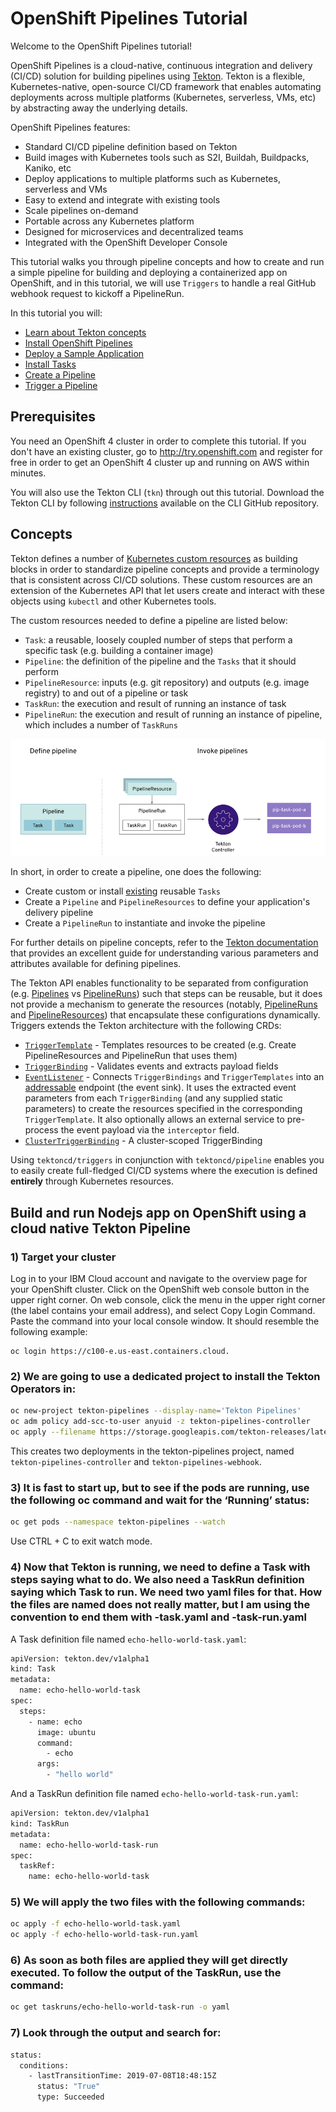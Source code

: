 # OpenShift Pipelines Tutorial

Welcome to the OpenShift Pipelines tutorial!

OpenShift Pipelines is a cloud-native, continuous integration and delivery (CI/CD) solution for building pipelines using [Tekton](https://tekton.dev). Tekton is a flexible, Kubernetes-native, open-source CI/CD framework that enables automating deployments across multiple platforms (Kubernetes, serverless, VMs, etc) by abstracting away the underlying details.

OpenShift Pipelines features:
  * Standard CI/CD pipeline definition based on Tekton
  * Build images with Kubernetes tools such as S2I, Buildah, Buildpacks, Kaniko, etc
  * Deploy applications to multiple platforms such as Kubernetes, serverless and VMs
  * Easy to extend and integrate with existing tools
  * Scale pipelines on-demand
  * Portable across any Kubernetes platform
  * Designed for microservices and decentralized teams
  * Integrated with the OpenShift Developer Console

This tutorial walks you through pipeline concepts and how to create and run a simple pipeline for building and deploying a containerized app on OpenShift, and in this tutorial, we will use `Triggers` to handle a real GitHub webhook request to kickoff a PipelineRun.

In this tutorial you will:
* [Learn about Tekton concepts](#concepts)
* [Install OpenShift Pipelines](#install-openshift-pipelines)
* [Deploy a Sample Application](#deploy-sample-application)
* [Install Tasks](#install-tasks)
* [Create a Pipeline](#create-pipeline)
* [Trigger a Pipeline](#trigger-pipeline)

## Prerequisites

You need an OpenShift 4 cluster in order to complete this tutorial. If you don't have an existing cluster, go to http://try.openshift.com and register for free in order to get an OpenShift 4 cluster up and running on AWS within minutes.

You will also use the Tekton CLI (`tkn`) through out this tutorial. Download the Tekton CLI by following [instructions](https://github.com/tektoncd/cli#installing-tkn) available on the CLI GitHub repository.

## Concepts

Tekton defines a number of [Kubernetes custom resources](https://kubernetes.io/docs/concepts/extend-kubernetes/api-extension/custom-resources/) as building blocks in order to standardize pipeline concepts and provide a terminology that is consistent across CI/CD solutions. These custom resources are an extension of the Kubernetes API that let users create and interact with these objects using `kubectl` and other Kubernetes tools.

The custom resources needed to define a pipeline are listed below:
* `Task`: a reusable, loosely coupled number of steps that perform a specific task (e.g. building a container image)
* `Pipeline`: the definition of the pipeline and the `Tasks` that it should perform
* `PipelineResource`: inputs (e.g. git repository) and outputs (e.g. image registry) to and out of a pipeline or task
* `TaskRun`: the execution and result of running an instance of task
* `PipelineRun`: the execution and result of running an instance of pipeline, which includes a number of `TaskRuns`

![Tekton Architecture](images/tekton-architecture.png)

In short, in order to create a pipeline, one does the following:
* Create custom or install [existing](https://github.com/tektoncd/catalog) reusable `Tasks`
* Create a `Pipeline` and `PipelineResources` to define your application's delivery pipeline
* Create a `PipelineRun` to instantiate and invoke the pipeline

For further details on pipeline concepts, refer to the [Tekton documentation](https://github.com/tektoncd/pipeline/tree/master/docs#learn-more) that provides an excellent guide for understanding various parameters and attributes available for defining pipelines.

The Tekton API enables functionality to be separated from configuration (e.g.
[Pipelines](https://github.com/tektoncd/pipeline/blob/master/docs/pipelines.md)
vs
[PipelineRuns](https://github.com/tektoncd/pipeline/blob/master/docs/pipelineruns.md))
such that steps can be reusable, but it does not provide a mechanism to generate
the resources (notably,
[PipelineRuns](https://github.com/tektoncd/pipeline/blob/master/docs/pipelineruns.md)
and
[PipelineResources](https://github.com/tektoncd/pipeline/blob/master/docs/resources.md#pipelineresources))
that encapsulate these configurations dynamically. Triggers extends the Tekton
architecture with the following CRDs:

- [`TriggerTemplate`](https://github.com/tektoncd/triggers/blob/master/docs/triggertemplates.md) - Templates resources to be
  created (e.g. Create PipelineResources and PipelineRun that uses them)
- [`TriggerBinding`](https://github.com/tektoncd/triggers/blob/master/docs/triggerbindings.md) - Validates events and extracts
  payload fields
- [`EventListener`](https://github.com/tektoncd/triggers/blob/master/docs/eventlisteners.md) - Connects `TriggerBindings` and
  `TriggerTemplates` into an
  [addressable](https://github.com/knative/eventing/blob/master/docs/spec/interfaces.md)
  endpoint (the event sink). It uses the extracted event parameters from each
  `TriggerBinding` (and any supplied static parameters) to create the resources
  specified in the corresponding `TriggerTemplate`. It also optionally allows an
  external service to pre-process the event payload via the `interceptor` field.
- [`ClusterTriggerBinding`](https://github.com/tektoncd/triggers/blob/master/docs/clustertriggerbindings.md) - A cluster-scoped
  TriggerBinding

Using `tektoncd/triggers` in conjunction with `tektoncd/pipeline` enables you to
easily create full-fledged CI/CD systems where the execution is defined
**entirely** through Kubernetes resources.

## Build and run Nodejs app on OpenShift using a cloud native Tekton Pipeline

### 1) Target your cluster

Log in to your IBM Cloud account and navigate to the overview page for your OpenShift cluster. Click on the OpenShift web console button in the upper right corner. On web console, click the menu in the upper right corner (the label contains your email address), and select Copy Login Command. Paste the command into your local console window. It should resemble the following example:

```
oc login https://c100-e.us-east.containers.cloud.
```

### 2) We are going to use a dedicated project to install the Tekton Operators in:

```bash
oc new-project tekton-pipelines --display-name='Tekton Pipelines'
oc adm policy add-scc-to-user anyuid -z tekton-pipelines-controller
oc apply --filename https://storage.googleapis.com/tekton-releases/latest/release.yaml
```
This creates two deployments in the tekton-pipelines project, named `tekton-pipelines-controller` and `tekton-pipelines-webhook`.

### 3) It is fast to start up, but to see if the pods are running, use the following oc command and wait for the ‘Running’ status:

```bash
oc get pods --namespace tekton-pipelines --watch
```
Use CTRL + C to exit watch mode.

### 4) Now that Tekton is running, we need to define a Task with steps saying what to do. We also need a TaskRun definition saying which Task to run. We need two yaml files for that. How the files are named does not really matter, but I am using the convention to end them with -task.yaml and -task-run.yaml
A Task definition file named `echo-hello-world-task.yaml`:

```bash
apiVersion: tekton.dev/v1alpha1
kind: Task
metadata:
  name: echo-hello-world-task
spec:
  steps:
    - name: echo
      image: ubuntu
      command:
        - echo
      args:
        - "hello world"
```

And a TaskRun definition file named `echo-hello-world-task-run.yaml`:
```bash
apiVersion: tekton.dev/v1alpha1
kind: TaskRun
metadata:
  name: echo-hello-world-task-run
spec:
  taskRef:
    name: echo-hello-world-task
 ```
 
 ### 5) We will apply the two files with the following commands:
 
 ```bash
oc apply -f echo-hello-world-task.yaml
oc apply -f echo-hello-world-task-run.yaml
```

### 6) As soon as both files are applied they will get directly executed. To follow the output of the TaskRun, use the command:

```bash
oc get taskruns/echo-hello-world-task-run -o yaml
```

### 7) Look through the output and search for:

```bash
status:
  conditions:
    - lastTransitionTime: 2019-07-08T18:48:15Z
      status: "True"
      type: Succeeded
   ```

